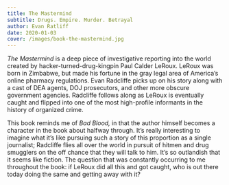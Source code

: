 ```yaml
---
title: The Mastermind
subtitle: Drugs. Empire. Murder. Betrayal
author: Evan Ratliff
date: 2020-01-03
cover: /images/book-the-mastermind.jpg
---
```


_The Mastermind_ is a deep piece of investigative reporting into the world created by hacker-turned-drug-kingpin Paul Calder LeRoux. LeRoux was born in Zimbabwe, but made his fortune in the gray legal area of America’s online pharmacy regulations. Evan Radcliffe picks up on his story along with a cast of DEA agents, DOJ prosecutors, and other more obscure government agencies. Radcliffe follows along as LeRoux is eventually caught and flipped into one of the most high-profile informants in the history of organized crime.

This book reminds me of _Bad Blood,_ in that the author himself becomes a character in the book about halfway through. It’s really interesting to imagine what it’s like pursuing such a story of this proportion as a single journalist; Radcliffe flies all over the world in pursuit of hitmen and drug smugglers on the off chance that they will talk to him. It’s so outlandish that it seems like fiction. The question that was constantly occurring to me throughout the book: if LeRoux did all this and got caught, who is out there today doing the same and getting away with it?